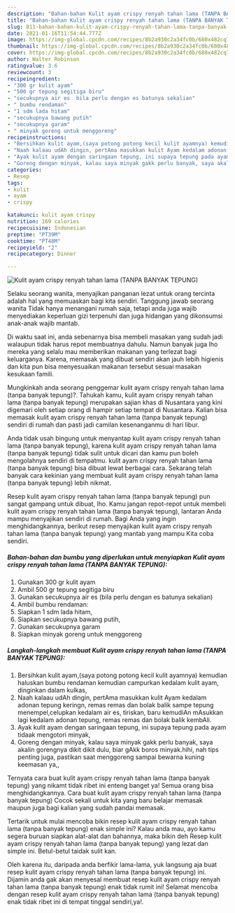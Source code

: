 ```yaml
---
description: "Bahan-bahan Kulit ayam crispy renyah tahan lama (TANPA BANYAK TEPUNG) yang nikmat dan Mudah Dibuat"
title: "Bahan-bahan Kulit ayam crispy renyah tahan lama (TANPA BANYAK TEPUNG) yang nikmat dan Mudah Dibuat"
slug: 811-bahan-bahan-kulit-ayam-crispy-renyah-tahan-lama-tanpa-banyak-tepung-yang-nikmat-dan-mudah-dibuat
date: 2021-01-16T11:54:44.777Z
image: https://img-global.cpcdn.com/recipes/8b2a930c2a34fc0b/680x482cq70/kulit-ayam-crispy-renyah-tahan-lama-tanpa-banyak-tepung-foto-resep-utama.jpg
thumbnail: https://img-global.cpcdn.com/recipes/8b2a930c2a34fc0b/680x482cq70/kulit-ayam-crispy-renyah-tahan-lama-tanpa-banyak-tepung-foto-resep-utama.jpg
cover: https://img-global.cpcdn.com/recipes/8b2a930c2a34fc0b/680x482cq70/kulit-ayam-crispy-renyah-tahan-lama-tanpa-banyak-tepung-foto-resep-utama.jpg
author: Walter Robinson
ratingvalue: 3.6
reviewcount: 3
recipeingredient:
- "300 gr kulit ayam"
- "500 gr tepung segitiga biru"
- "secukupnya air es  bila perlu dengan es batunya sekalian"
- " bumbu rendaman"
- "1 sdm lada hitam"
- "secukupnya bawang putih"
- "secukupnya garam"
- " minyak goreng untuk menggoreng"
recipeinstructions:
- "Bersihkan kulit ayam,(saya potong potong kecil kulit ayamnya) kemudian haluskan bumbu rendaman kemudian campurkan kedalam kulit ayam, dinginkan dalam kulkas,"
- "Naah kalaau udAh dingin, pertAma masukkan kulit Ayam kedalam adonan tepung keringn, remas remas dan bolak balik sampe tepung menempel,celupkan kedalam air es, tiriskan, baru kemudiAn mAsukkan lagi kedalam adonan tepung, remas remas dan bolak balik kembAli."
- "Ayak kulit ayam dengan saringaan tepung, ini supaya tepung pada ayam tidaak mengotori minyak,"
- "Goreng dengan minyak, kalau saya minyak gakk perlu banyak, saya akalin gorengnya dikit dikit dulu, biar gAkk boros minyak.hihi, nah tips penting juga, pastikan saat menggoreng sampai bewarna kuning keemasan ya,,"
categories:
- Resep
tags:
- kulit
- ayam
- crispy

katakunci: kulit ayam crispy 
nutrition: 169 calories
recipecuisine: Indonesian
preptime: "PT39M"
cooktime: "PT48M"
recipeyield: "2"
recipecategory: Dinner

---
```



![Kulit ayam crispy renyah tahan lama (TANPA BANYAK TEPUNG)](https://img-global.cpcdn.com/recipes/8b2a930c2a34fc0b/680x482cq70/kulit-ayam-crispy-renyah-tahan-lama-tanpa-banyak-tepung-foto-resep-utama.jpg)

Selaku seorang wanita, menyajikan panganan lezat untuk orang tercinta adalah hal yang memuaskan bagi kita sendiri. Tanggung jawab seorang  wanita Tidak hanya menangani rumah saja, tetapi anda juga wajib menyediakan keperluan gizi terpenuhi dan juga hidangan yang dikonsumsi anak-anak wajib mantab.

Di waktu  saat ini, anda sebenarnya bisa membeli masakan yang sudah jadi walaupun tidak harus repot membuatnya dahulu. Namun banyak juga lho mereka yang selalu mau memberikan makanan yang terlezat bagi keluarganya. Karena, memasak yang dibuat sendiri akan jauh lebih higienis dan kita pun bisa menyesuaikan makanan tersebut sesuai masakan kesukaan famili. 



Mungkinkah anda seorang penggemar kulit ayam crispy renyah tahan lama (tanpa banyak tepung)?. Tahukah kamu, kulit ayam crispy renyah tahan lama (tanpa banyak tepung) merupakan sajian khas di Nusantara yang kini digemari oleh setiap orang di hampir setiap tempat di Nusantara. Kalian bisa memasak kulit ayam crispy renyah tahan lama (tanpa banyak tepung) sendiri di rumah dan pasti jadi camilan kesenanganmu di hari libur.

Anda tidak usah bingung untuk menyantap kulit ayam crispy renyah tahan lama (tanpa banyak tepung), karena kulit ayam crispy renyah tahan lama (tanpa banyak tepung) tidak sulit untuk dicari dan kamu pun boleh mengolahnya sendiri di tempatmu. kulit ayam crispy renyah tahan lama (tanpa banyak tepung) bisa dibuat lewat berbagai cara. Sekarang telah banyak cara kekinian yang membuat kulit ayam crispy renyah tahan lama (tanpa banyak tepung) lebih nikmat.

Resep kulit ayam crispy renyah tahan lama (tanpa banyak tepung) pun sangat gampang untuk dibuat, lho. Kamu jangan repot-repot untuk membeli kulit ayam crispy renyah tahan lama (tanpa banyak tepung), lantaran Anda mampu menyajikan sendiri di rumah. Bagi Anda yang ingin menghidangkannya, berikut resep menyajikan kulit ayam crispy renyah tahan lama (tanpa banyak tepung) yang mantab yang mampu Kita coba sendiri.

<!--inarticleads1-->

##### Bahan-bahan dan bumbu yang diperlukan untuk menyiapkan Kulit ayam crispy renyah tahan lama (TANPA BANYAK TEPUNG):

1. Gunakan 300 gr kulit ayam
1. Ambil 500 gr tepung segitiga biru
1. Gunakan secukupnya air es  (bila perlu dengan es batunya sekalian)
1. Ambil  bumbu rendaman:
1. Siapkan 1 sdm lada hitam,
1. Siapkan secukupnya bawang putih,
1. Gunakan secukupnya garam
1. Siapkan  minyak goreng untuk menggoreng




<!--inarticleads2-->

##### Langkah-langkah membuat Kulit ayam crispy renyah tahan lama (TANPA BANYAK TEPUNG):

1. Bersihkan kulit ayam,(saya potong potong kecil kulit ayamnya) kemudian haluskan bumbu rendaman kemudian campurkan kedalam kulit ayam, dinginkan dalam kulkas,
1. Naah kalaau udAh dingin, pertAma masukkan kulit Ayam kedalam adonan tepung keringn, remas remas dan bolak balik sampe tepung menempel,celupkan kedalam air es, tiriskan, baru kemudiAn mAsukkan lagi kedalam adonan tepung, remas remas dan bolak balik kembAli.
1. Ayak kulit ayam dengan saringaan tepung, ini supaya tepung pada ayam tidaak mengotori minyak,
1. Goreng dengan minyak, kalau saya minyak gakk perlu banyak, saya akalin gorengnya dikit dikit dulu, biar gAkk boros minyak.hihi, nah tips penting juga, pastikan saat menggoreng sampai bewarna kuning keemasan ya,,




Ternyata cara buat kulit ayam crispy renyah tahan lama (tanpa banyak tepung) yang nikamt tidak ribet ini enteng banget ya! Semua orang bisa menghidangkannya. Cara buat kulit ayam crispy renyah tahan lama (tanpa banyak tepung) Cocok sekali untuk kita yang baru belajar memasak maupun juga bagi kalian yang sudah pandai memasak.

Tertarik untuk mulai mencoba bikin resep kulit ayam crispy renyah tahan lama (tanpa banyak tepung) enak simple ini? Kalau anda mau, ayo kamu segera buruan siapkan alat-alat dan bahannya, maka bikin deh Resep kulit ayam crispy renyah tahan lama (tanpa banyak tepung) yang lezat dan simple ini. Betul-betul taidak sulit kan. 

Oleh karena itu, daripada anda berfikir lama-lama, yuk langsung aja buat resep kulit ayam crispy renyah tahan lama (tanpa banyak tepung) ini. Dijamin anda gak akan menyesal membuat resep kulit ayam crispy renyah tahan lama (tanpa banyak tepung) enak tidak rumit ini! Selamat mencoba dengan resep kulit ayam crispy renyah tahan lama (tanpa banyak tepung) enak tidak ribet ini di tempat tinggal sendiri,ya!.

